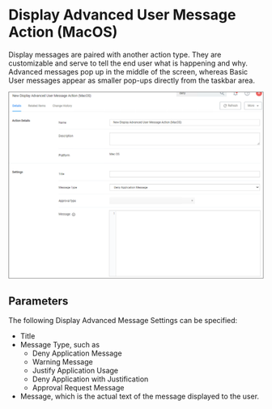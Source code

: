 [title]: # (Display Advanced User Message)
[tags]: # (action)
[priority]: # (6)
# Display Advanced User Message Action (MacOS)

Display messages are paired with another action type. They are customizable and serve to tell the end user what is happening and why. Advanced messages pop up in the middle of the screen, whereas Basic User messages appear as smaller pop-ups directly from the taskbar area.

![Display Advanced User Message Action Settings](../images/macOS-adv-msg.png "Display Advanced User Message Action Settings")

## Parameters

The following Display Advanced Message Settings can be specified:

* Title
* Message Type, such as
  * Deny Application Message
  * Warning Message
  * Justify Application Usage
  * Deny Application with Justification
  * Approval Request Message
* Message, which is the actual text of the message displayed to the user.

